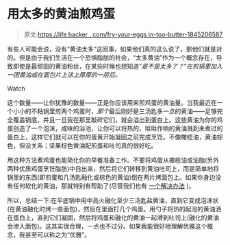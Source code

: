 # 用太多的黄油煎鸡蛋

> 原文:[https://life hacker . com/fry-your-eggs in-too-butter-1845206587](https://lifehacker.com/fry-your-eggs-in-too-much-butter-1845206587)

有些人可能会说，没有“黄油太多”这回事，如果他们真的这么说了，那他们就是对的。但是由于我们生活在一个恐惧脂肪的社会，“太多黄油”作为一个概念存在，导致即使是最顽固的黄油粉丝，在某些时候也想知道“*是不是太多了？”在煎锅里加入一团黄油或在面包片上涂上厚厚的一层后。*

Watch

这个数量——让你犹豫的数量——正是你应该用来煎鸡蛋的黄油量。当我最近在一个小小的不粘锅里煎两个鸡蛋时，*那个*最后刚好是三汤匙多一点的黄油——足够完全覆盖锅底，并且一旦我在那里敲碎它们，就会溢出到蛋白上。这些黄油为你的鸡蛋创造了一个泡沫，咸味的浴池，让你可以将热的，咝咝作响的黄油溅到未煮过的蛋白上，这样它们就可以在你的蛋黄开始凝固之前完成烹饪。不像橄榄油，黄油棕色，但没关系；坚果棕色黄油配煎蛋和吐司真的很好吃。

用这种方法煮鸡蛋也能简化你的早餐准备工作。不要将鸡蛋从橄榄油或油脂(另外两种优质鸡蛋烹饪脂肪)中舀出来，然后将它们转移到黄油吐司上，而是简单地将锅里的东西(即煎蛋和几汤匙融化或棕色的黄油)倒在两片烤面包上。如果你身边没有任何软化的黄油，那就特别有帮助了(尽管我们也有 [一个解决办法](https://skillet.lifehacker.com/use-a-vegetable-peeler-for-perfectly-buttered-toast-1840614871) )。

所以，总结一下:在平底锅中用中高火融化至少三汤匙盐黄油，直到它变成泡沫状(在黄油融化时烤一些面包)，然后在里面打几个鸡蛋。用勺子将热的起泡的黄油洒在蛋白上，直到它们凝固，然后将鸡蛋和融化的黄油一起滑到吐司上(融化的黄油会渗入面包)。这其实很合理，一点也不过分。如果我能很好地理解优雅这个概念，我甚至可以称之为“优雅”。